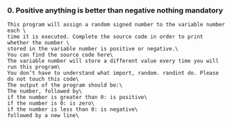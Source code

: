 ### 0. Positive anything is better than negative nothing mandatory
    This program will assign a random signed number to the variable number each	\
    time it is executed. Complete the source code in order to print whether the number \
    stored in the variable number is positive or negative.\
    You can find the source code here\
    The variable number will store a different value every time you will run this program\
    You don’t have to understand what import, random. randint do. Please do not touch this code\
    The output of the program should be:\
    The number, followed by\
    if the number is greater than 0: is positive\
    if the number is 0: is zero\
    if the number is less than 0: is negative\
    followed by a new line\